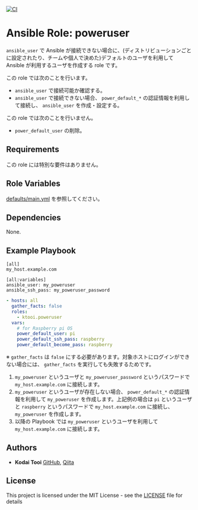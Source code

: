 [![CI](https://github.com/ktooi/ansible-role-poweruser/workflows/CI/badge.svg)](https://github.com/ktooi/ansible-role-poweruser/actions?query=workflow%3ACI+branch%3Amain)

# Ansible Role: poweruser

`ansible_user` で Ansible が接続できない場合に、(ディストリビューションごとに設定されたり、チームや個人で決めた)デフォルトのユーザを利用して Ansible が利用するユーザを作成する role です。

この role では次のことを行います。

* `ansible_user` で接続可能か確認する。
* `ansible_user` で接続できない場合、 `power_default_*` の認証情報を利用して接続し、 `ansible_user` を作成・設定する。

この role では次のことを行いません。

* `power_default_user` の削除。

## Requirements

この role には特別な要件はありません。

## Role Variables

[defaults/main.yml](defaults/main.yml) を参照してください。

## Dependencies

None.

## Example Playbook

```
[all]
my_host.example.com

[all:variables]
ansible_user: my_poweruser
ansible_ssh_pass: my_poweruser_password
```

```yaml
- hosts: all
  gather_facts: false
  roles:
    - ktooi.poweruser
  vars:
    # for Raspberry pi OS
    power_default_user: pi
    power_default_ssh_pass: raspberry
    power_default_become_pass: raspberry
```

※ `gather_facts` は `false` にする必要があります。対象ホストにログインができない場合には、 `gather_facts` を実行しても失敗するためです。

1. `my_poweruser` というユーザと `my_poweruser_password` というパスワードで `my_host.example.com` に接続します。
2. `my_poweruser` というユーザが存在しない場合、 `power_default_*` の認証情報を利用して `my_poweruser` を作成します。上記例の場合は `pi` というユーザと `raspberry` というパスワードで `my_host.example.com` に接続し、 `my_poweruser` を作成します。
3. 以降の Playbook では `my_poweruser` というユーザを利用して `my_host.example.com` に接続します。

## Authors

* **Kodai Tooi** [GitHub](https://github.com/ktooi), [Qiita](https://qiita.com/ktooi)

## License

This project is licensed under the MIT License - see the [LICENSE](LICENSE) file for details
